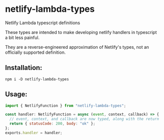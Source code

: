 # netlify-lambda-types
Netlify Lambda typescript definitions

These types are intended to make developing netlify handlers in typescript a bit less painful.

They are a reverse-engineered approximation of Netlify's types, not an officially supported definition.

## Installation:

`npm i -D netlify-lambda-types`

## Usage:

```javascript
import { NetlifyFunction } from "netlify-lambda-types";

const handler: NetlifyFunction = async (event, context, callback) => {
  // event, context, and callback are now typed, along with the return type
  return { statusCode: 200, body: "ok" };
};
exports.handler = handler;
```